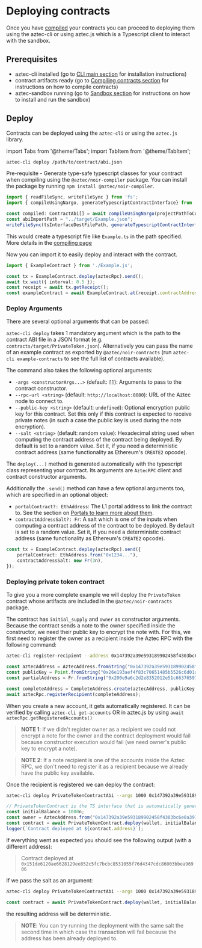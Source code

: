 # Deploying contracts

Once you have [compiled](./compiling.md) your contracts you can proceed to deploying them using the aztec-cli or using aztec.js which is a Typescript client to interact with the sandbox.

## Prerequisites
- aztec-cli installed (go to [CLI main section](../cli/main.md) for installation instructions)
- contract artifacts ready (go to [Compiling contracts section](../contracts/compiling.md) for instructions on how to compile contracts)
- aztec-sandbox running (go to [Sandbox section](../sandbox/main.md) for instructions on how to install and run the sandbox)

## Deploy

Contracts can be deployed using the `aztec-cli` or using the `aztec.js` library. 


import Tabs from '@theme/Tabs';
import TabItem from '@theme/TabItem';

<Tabs groupId="deployment-methods">
<TabItem value="cli" label="Aztec CLI">

```bash
aztec-cli deploy /path/to/contract/abi.json
```

</TabItem>
<TabItem value="js" label="Aztec.js">

Pre-requisite - Generate type-safe typescript classes for your contract when compiling using the `@aztec/noir-compiler` package. You can install the package by running `npm install @aztec/noir-compiler`.

```ts
import { readFileSync, writeFileSync } from 'fs';
import { compileUsingNargo, generateTypescriptContractInterface} from '@aztec/noir-compiler';

const compiled: ContractAbi[] = await compileUsingNargo(projectPathToContractFolder);
const abiImportPath = "../target/Example.json";
writeFileSync(tsInterfaceDestFilePath, generateTypescriptContractInterface(compiled[0], abiImportPath));
```
This would create a typescript file like `Example.ts` in the path specified. More details in the [compiling page](./compiling.md)

Now you can import it to easily deploy and interact with the contract.
```ts
import { ExampleContract } from './Example.js';

const tx = ExampleContract.deploy(aztecRpc).send();
await tx.wait({ interval: 0.5 });
const receipt = await tx.getReceipt();
const exampleContract = await ExampleContract.at(receipt.contractAddress!, myWallet);
```
</TabItem>
</Tabs>

### Deploy Arguments
There are several optional arguments that can be passed:
<Tabs groupId="deployment-methods">
<TabItem value="cli" label="Aztec CLI">

`aztec-cli deploy` takes 1 mandatory argument which is the path to the contract ABI file in a JSON format (e.g. `contracts/target/PrivateToken.json`). Alternatively you can pass the name of an example contract as exported by `@aztec/noir-contracts` (run `aztec-cli example-contracts` to see the full list of contracts available).

The command also takes the following optional arguments:
- `-args <constructorArgs...>` (default: `[]`): Arguments to pass to the contract constructor.
- `--rpc-url <string>` (default: `http://localhost:8080`): URL of the Aztec node to connect to.
- `--public-key <string>` (default: `undefined`): Optional encryption public key for this contract.
Set this only if this contract is expected to receive private notes (in such a case the public key is used during the note encryption).
- `--salt <string>` (default: random value): Hexadecimal string used when computing the contract address of the contract being deployed.
By default is set to a random value.
Set it, if you need a deterministic contract address (same functionality as Ethereum's `CREATE2` opcode).

</TabItem>
<TabItem value="js" label="Aztec.js">

The `deploy(...)` method is generated automatically with the typescript class representing your contract.
Its arguments are `AztecRPC` client and contract constructor arguments.

Additionally the `.send()` method can have a few optional arguments too, which are specified in an optional object:
- `portalContract?: EthAddress`: The L1 portal address to link the contract to. See the section on [Portals to learn more about them](./portals/main.md).
- `contractAddressSalt?: Fr`: A salt which is one of the inputs when computing a contract address of the contract to be deployed. 
By default is set to a random value.
Set it, if you need a deterministic contract address (same functionality as Ethereum's `CREATE2` opcode).

```ts
const tx = ExampleContract.deploy(aztecRpc).send({ 
    portalContract: EthAddress.from("0x1234..."),
    contractAddressSalt: new Fr(3n),
});
```

</TabItem>
</Tabs>

### Deploying private token contract
To give you a more complete example we will deploy the `PrivateToken` contract whose artifacts are included in the `@aztec/noir-contracts` package.

The contract has `initial_supply` and `owner` as constructor arguments.
Because the contract sends a note to the owner specified inside the constructor, we need their public key to encrypt the note with. For this, we first need to register the owner as a recipient inside the Aztec RPC with the following command:

<Tabs groupId="deployment-methods">
<TabItem value="cli" label="Aztec CLI">

```bash
aztec-cli register-recipient --address 0x147392a39e593189902458f4303bc6e0a39128c5a1c1612f76527a162d36d529 --public-key 0x26e193aef4f83c70651485b5526c6d01a36d763223ab24efd1f9ff91b394ac0c20ad99d0ef669dc0dde8d5f5996c63105de8e15c2c87d8260b9e6f02f72af622 --partial-address 0x200e9a6c2d2e8352012e51c6637659713d336405c29386c7c4ac56779ab54fa7
```

</TabItem>
<TabItem value="js" label="Aztec.js">

```ts
const aztecAddress = AztecAddress.fromString("0x147392a39e593189902458f4303bc6e0a39128c5a1c1612f76527a162d36d529");
const publicKey = Point.fromString("0x26e193aef4f83c70651485b5526c6d01a36d763223ab24efd1f9ff91b394ac0c20ad99d0ef669dc0dde8d5f5996c63105de8e15c2c87d8260b9e6f02f72af622");
const partialAddress = Fr.fromString("0x200e9a6c2d2e8352012e51c6637659713d336405c29386c7c4ac56779ab54fa7");

const completeAddress = CompleteAddress.create(aztecAddress, publicKey, partialKey); 
await aztecRpc.registerRecipient(completeAddress);
```


</TabItem>
</Tabs>

When you create a new account, it gets automatically registered. It can be verified by calling `aztec-cli get-accounts` OR in aztec.js by using `await aztecRpc.getRegisteredAccounts()`

> **NOTE 1**: If we didn't register owner as a recipient we could not encrypt a note for the owner and the contract deployment would fail because constructor execution would fail (we need owner's public key to encrypt a note).

> **NOTE 2**: If a note recipient is one of the accounts inside the Aztec RPC, we don't need to register it as a recipient because we already have the public key available.

Once the recipient is registered we can deploy the contract:

<Tabs groupId="deployment-methods">
<TabItem value="cli" label="Aztec CLI">

```bash
aztec-cli deploy PrivateTokenContractAbi --args 1000 0x147392a39e593189902458f4303bc6e0a39128c5a1c1612f76527a162d36d529
```

</TabItem>
<TabItem value="js" label="Aztec.js">

```ts
// PrivateTokenContract is the TS interface that is automatically generated when compiling the contract with the `-ts` flag.
const initialBalance = 1000n;
const owner = AztecAddress.from("0x147392a39e593189902458f4303bc6e0a39128c5a1c1612f76527a162d36d529");
const contract = await PrivateTokenContract.deploy(wallet, initialBalance, owner).send().deployed();
logger(`Contract deployed at ${contract.address}`);
```

</TabItem>
</Tabs>

If everything went as expected you should see the following output (with a different address):
> Contract deployed at `0x151de6120ae6628129ee852c5fc7bcbc8531055f76d4347cdc86003bbea96906`

If we pass the salt as an argument:

<Tabs groupId="deployment-methods">
<TabItem value="cli" label="Aztec CLI">

```bash
aztec-cli deploy PrivateTokenContractAbi --args 1000 0x147392a39e593189902458f4303bc6e0a39128c5a1c1612f76527a162d36d529 --salt 0x123
```

</TabItem>
<TabItem value="js" label="Aztec.js">

```ts
const contract = await PrivateTokenContract.deploy(wallet, initialBalance, owner).send({ contractAddressSalt: Fr.fromString("0x123") }).deployed();
```

</TabItem>
</Tabs>

the resulting address will be deterministic.

> **NOTE**: You can try running the deployment with the same salt the second time in which case the transaction will fail because the address has been already deployed to.
